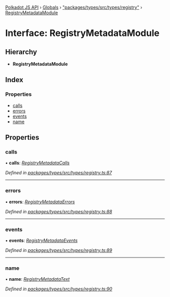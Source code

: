 [Polkadot JS API](../README.md) › [Globals](../globals.md) › ["packages/types/src/types/registry"](../modules/_packages_types_src_types_registry_.md) › [RegistryMetadataModule](_packages_types_src_types_registry_.registrymetadatamodule.md)

# Interface: RegistryMetadataModule

## Hierarchy

* **RegistryMetadataModule**

## Index

### Properties

* [calls](_packages_types_src_types_registry_.registrymetadatamodule.md#calls)
* [errors](_packages_types_src_types_registry_.registrymetadatamodule.md#errors)
* [events](_packages_types_src_types_registry_.registrymetadatamodule.md#events)
* [name](_packages_types_src_types_registry_.registrymetadatamodule.md#name)

## Properties

###  calls

• **calls**: *[RegistryMetadataCalls](_packages_types_src_types_registry_.registrymetadatacalls.md)*

*Defined in [packages/types/src/types/registry.ts:87](https://github.com/polkadot-js/api/blob/68856e969/packages/types/src/types/registry.ts#L87)*

___

###  errors

• **errors**: *[RegistryMetadataErrors](../modules/_packages_types_src_types_registry_.md#registrymetadataerrors)*

*Defined in [packages/types/src/types/registry.ts:88](https://github.com/polkadot-js/api/blob/68856e969/packages/types/src/types/registry.ts#L88)*

___

###  events

• **events**: *[RegistryMetadataEvents](_packages_types_src_types_registry_.registrymetadataevents.md)*

*Defined in [packages/types/src/types/registry.ts:89](https://github.com/polkadot-js/api/blob/68856e969/packages/types/src/types/registry.ts#L89)*

___

###  name

• **name**: *[RegistryMetadataText](_packages_types_src_types_registry_.registrymetadatatext.md)*

*Defined in [packages/types/src/types/registry.ts:90](https://github.com/polkadot-js/api/blob/68856e969/packages/types/src/types/registry.ts#L90)*
